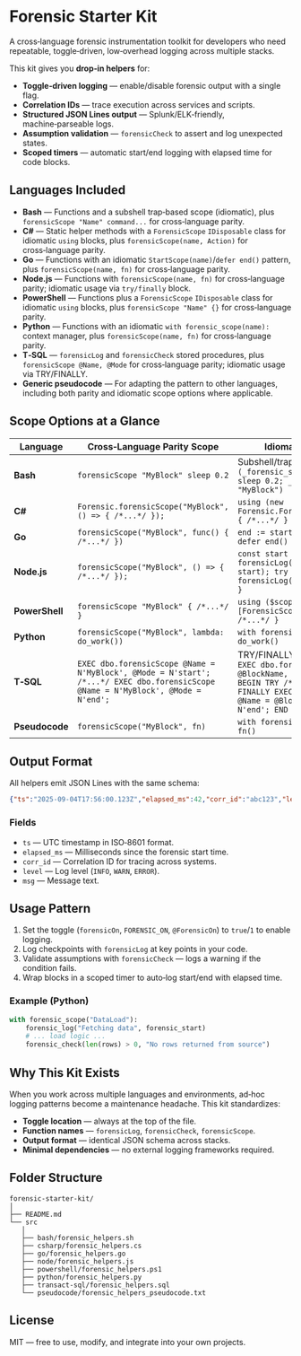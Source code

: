# Forensic Starter Kit

A cross‑language forensic instrumentation toolkit for developers who need
repeatable, toggle‑driven, low‑overhead logging across multiple stacks.

This kit gives you **drop‑in helpers** for:

- **Toggle‑driven logging** — enable/disable forensic output with a single flag.
- **Correlation IDs** — trace execution across services and scripts.
- **Structured JSON Lines output** — Splunk/ELK‑friendly, machine‑parseable logs.
- **Assumption validation** — `forensicCheck` to assert and log unexpected states.
- **Scoped timers** — automatic start/end logging with elapsed time for code blocks.

## Languages Included

- **Bash** — Functions and a subshell trap‑based scope (idiomatic), plus `forensicScope "Name" command...` for cross‑language parity.
- **C#** — Static helper methods with a `ForensicScope` `IDisposable` class for idiomatic `using` blocks, plus `forensicScope(name, Action)` for cross‑language parity.
- **Go** — Functions with an idiomatic `StartScope(name)`/`defer end()` pattern, plus `forensicScope(name, fn)` for cross‑language parity.
- **Node.js** — Functions with `forensicScope(name, fn)` for cross‑language parity; idiomatic usage via `try/finally` block.
- **PowerShell** — Functions plus a `ForensicScope` `IDisposable` class for idiomatic `using` blocks, plus `forensicScope "Name" {}` for cross‑language parity.
- **Python** — Functions with an idiomatic `with forensic_scope(name):` context manager, plus `forensicScope(name, fn)` for cross‑language parity.
- **T‑SQL** — `forensicLog` and `forensicCheck` stored procedures, plus `forensicScope @Name, @Mode` for cross‑language parity; idiomatic usage via TRY/FINALLY.
- **Generic pseudocode** — For adapting the pattern to other languages, including both parity and idiomatic scope options where applicable.


## Scope Options at a Glance

| Language     | Cross‑Language Parity Scope                           | Idiomatic Scope Option                          |
|--------------|-------------------------------------------------------|-------------------------------------------------|
| **Bash**     | `forensicScope "MyBlock" sleep 0.2`                    | Subshell/trap:<br>`(_forensic_scope_start "MyBlock"; sleep 0.2; _forensic_scope_end "MyBlock")` |
| **C#**       | `Forensic.forensicScope("MyBlock", () => { /*...*/ });`| `using (new Forensic.ForensicScope("MyBlock")) { /*...*/ }` |
| **Go**       | `forensicScope("MyBlock", func() { /*...*/ })`         | `end := startScope("MyBlock"); defer end()`     |
| **Node.js**  | `forensicScope("MyBlock", () => { /*...*/ });`         | `const start = new Date(); forensicLog("MyBlock start", start); try { /*...*/ } finally { forensicLog("MyBlock end", start); }` |
| **PowerShell**| `forensicScope "MyBlock" { /*...*/ }`                 | `using ($scope = [ForensicScope]::new("MyBlock")) { /*...*/ }` |
| **Python**   | `forensicScope("MyBlock", lambda: do_work())`          | `with forensic_scope("MyBlock"):\n    do_work()` |
| **T‑SQL**    | `EXEC dbo.forensicScope @Name = N'MyBlock', @Mode = N'start'; /*...*/ EXEC dbo.forensicScope @Name = N'MyBlock', @Mode = N'end';` | TRY/FINALLY:<br>`EXEC dbo.forensicScope @Name = @BlockName, @Mode = N'start'; BEGIN TRY /*...*/ END TRY BEGIN FINALLY EXEC dbo.forensicScope @Name = @BlockName, @Mode = N'end'; END FINALLY;` |
| **Pseudocode**| `forensicScope("MyBlock", fn)`                        | `with forensic_scope("MyBlock"):\n    fn()`     |

## Output Format

All helpers emit JSON Lines with the same schema:

```json
{"ts":"2025-09-04T17:56:00.123Z","elapsed_ms":42,"corr_id":"abc123","level":"INFO","msg":"Starting batch"}
```

### Fields

- `ts` — UTC timestamp in ISO‑8601 format.
- `elapsed_ms` — Milliseconds since the forensic start time.
- `corr_id` — Correlation ID for tracing across systems.
- `level` — Log level (`INFO`, `WARN`, `ERROR`).
- `msg` — Message text.

## Usage Pattern

1. Set the toggle (`forensicOn`, `FORENSIC_ON`, `@ForensicOn`) to `true`/`1` to enable logging.
2. Log checkpoints with `forensicLog` at key points in your code.
3. Validate assumptions with `forensicCheck` — logs a warning if the condition fails.
4. Wrap blocks in a scoped timer to auto‑log start/end with elapsed time.

### Example (Python)

```python
with forensic_scope("DataLoad"):
    forensic_log("Fetching data", forensic_start)
    # ... load logic ...
    forensic_check(len(rows) > 0, "No rows returned from source")
```

## Why This Kit Exists

When you work across multiple languages and environments, ad‑hoc logging patterns become a maintenance headache. This kit standardizes:

- **Toggle location** — always at the top of the file.
- **Function names** — `forensicLog`, `forensicCheck`, `forensicScope`.
- **Output format** — identical JSON schema across stacks.
- **Minimal dependencies** — no external logging frameworks required.

## Folder Structure

```text
forensic-starter-kit/
│
├── README.md
└── src
   │
   ├── bash/forensic_helpers.sh
   ├── csharp/forensic_helpers.cs
   ├── go/forensic_helpers.go
   ├── node/forensic_helpers.js
   ├── powershell/forensic_helpers.ps1
   ├── python/forensic_helpers.py
   ├── transact-sql/forensic_helpers.sql
   └── pseudocode/forensic_helpers_pseudocode.txt
```

## License

MIT — free to use, modify, and integrate into your own projects.
